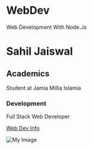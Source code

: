 # WebDev
Web Development With Node.Js

# Sahil Jaiswal

## Academics

Student at Jamia Millia Islamia

### Development

Full Stack Web Developer

[Web Dev Info](https://sj-sahil.github.io/WebDev/)

![My Image](https://avatars3.githubusercontent.com/u/43785914?s=460&v=4)
